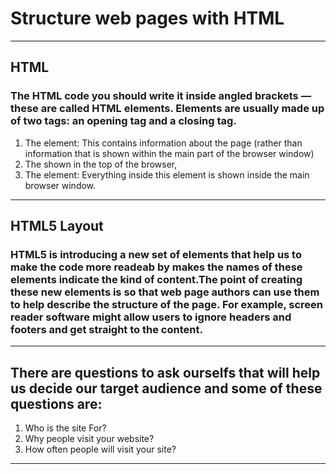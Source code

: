 # Structure web pages with HTML
___
## HTML
### The HTML code you should write it inside angled brackets — these are called HTML elements. Elements are usually made up of two tags: an opening tag and a closing tag. 
1. The <head></head> element: This contains information about the page (rather than information that is shown within the main part of the browser window)
1. The <title></title> shown in the top of the browser, 
1. The <body></body> element: Everything inside this element is shown inside the main browser window.
___
## HTML5 Layout
### HTML5 is introducing a new set of elements that help us to make the code more readeab by makes the names of these elements indicate the kind of content.The point of creating these new elements is so that web page authors can use them to help describe the structure of the page. For example, screen reader software might allow users to ignore headers and footers and get straight to the content.
___
## There are questions to ask ourselfs that will help us decide our target audience and some of these questions are:
1. Who is the site For?
1. Why people visit your website?
1. How often people will visit your site?
___